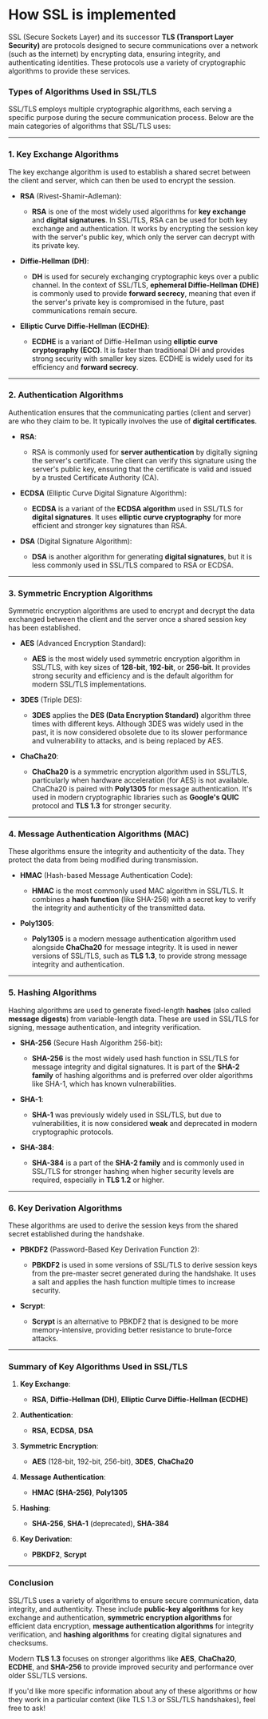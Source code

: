 # How SSL is implemented

SSL (Secure Sockets Layer) and its successor **TLS (Transport Layer Security)** are protocols designed to secure communications over a network (such as the internet) by encrypting data, ensuring integrity, and authenticating identities. These protocols use a variety of cryptographic algorithms to provide these services.

### **Types of Algorithms Used in SSL/TLS**

SSL/TLS employs multiple cryptographic algorithms, each serving a specific purpose during the secure communication process. Below are the main categories of algorithms that SSL/TLS uses:

---

### **1. Key Exchange Algorithms**
The key exchange algorithm is used to establish a shared secret between the client and server, which can then be used to encrypt the session.

- **RSA** (Rivest-Shamir-Adleman):
  - **RSA** is one of the most widely used algorithms for **key exchange** and **digital signatures**. In SSL/TLS, RSA can be used for both key exchange and authentication. It works by encrypting the session key with the server's public key, which only the server can decrypt with its private key.

- **Diffie-Hellman (DH)**:
  - **DH** is used for securely exchanging cryptographic keys over a public channel. In the context of SSL/TLS, **ephemeral Diffie-Hellman (DHE)** is commonly used to provide **forward secrecy**, meaning that even if the server's private key is compromised in the future, past communications remain secure.
  
- **Elliptic Curve Diffie-Hellman (ECDHE)**:
  - **ECDHE** is a variant of Diffie-Hellman using **elliptic curve cryptography (ECC)**. It is faster than traditional DH and provides strong security with smaller key sizes. ECDHE is widely used for its efficiency and **forward secrecy**.

---

### **2. Authentication Algorithms**
Authentication ensures that the communicating parties (client and server) are who they claim to be. It typically involves the use of **digital certificates**.

- **RSA**:
  - RSA is commonly used for **server authentication** by digitally signing the server's certificate. The client can verify this signature using the server's public key, ensuring that the certificate is valid and issued by a trusted Certificate Authority (CA).
  
- **ECDSA** (Elliptic Curve Digital Signature Algorithm):
  - **ECDSA** is a variant of the **ECDSA algorithm** used in SSL/TLS for **digital signatures**. It uses **elliptic curve cryptography** for more efficient and stronger key signatures than RSA.

- **DSA** (Digital Signature Algorithm):
  - **DSA** is another algorithm for generating **digital signatures**, but it is less commonly used in SSL/TLS compared to RSA or ECDSA.

---

### **3. Symmetric Encryption Algorithms**
Symmetric encryption algorithms are used to encrypt and decrypt the data exchanged between the client and the server once a shared session key has been established.

- **AES** (Advanced Encryption Standard):
  - **AES** is the most widely used symmetric encryption algorithm in SSL/TLS, with key sizes of **128-bit**, **192-bit**, or **256-bit**. It provides strong security and efficiency and is the default algorithm for modern SSL/TLS implementations.

- **3DES** (Triple DES):
  - **3DES** applies the **DES (Data Encryption Standard)** algorithm three times with different keys. Although 3DES was widely used in the past, it is now considered obsolete due to its slower performance and vulnerability to attacks, and is being replaced by AES.

- **ChaCha20**:
  - **ChaCha20** is a symmetric encryption algorithm used in SSL/TLS, particularly when hardware acceleration (for AES) is not available. ChaCha20 is paired with **Poly1305** for message authentication. It's used in modern cryptographic libraries such as **Google's QUIC** protocol and **TLS 1.3** for stronger security.

---

### **4. Message Authentication Algorithms (MAC)**
These algorithms ensure the integrity and authenticity of the data. They protect the data from being modified during transmission.

- **HMAC** (Hash-based Message Authentication Code):
  - **HMAC** is the most commonly used MAC algorithm in SSL/TLS. It combines a **hash function** (like SHA-256) with a secret key to verify the integrity and authenticity of the transmitted data.
  
- **Poly1305**:
  - **Poly1305** is a modern message authentication algorithm used alongside **ChaCha20** for message integrity. It is used in newer versions of SSL/TLS, such as **TLS 1.3**, to provide strong message integrity and authentication.

---

### **5. Hashing Algorithms**
Hashing algorithms are used to generate fixed-length **hashes** (also called **message digests**) from variable-length data. These are used in SSL/TLS for signing, message authentication, and integrity verification.

- **SHA-256** (Secure Hash Algorithm 256-bit):
  - **SHA-256** is the most widely used hash function in SSL/TLS for message integrity and digital signatures. It is part of the **SHA-2 family** of hashing algorithms and is preferred over older algorithms like SHA-1, which has known vulnerabilities.
  
- **SHA-1**:
  - **SHA-1** was previously widely used in SSL/TLS, but due to vulnerabilities, it is now considered **weak** and deprecated in modern cryptographic protocols.
  
- **SHA-384**:
  - **SHA-384** is a part of the **SHA-2 family** and is commonly used in SSL/TLS for stronger hashing when higher security levels are required, especially in **TLS 1.2** or higher.

---

### **6. Key Derivation Algorithms**
These algorithms are used to derive the session keys from the shared secret established during the handshake.

- **PBKDF2** (Password-Based Key Derivation Function 2):
  - **PBKDF2** is used in some versions of SSL/TLS to derive session keys from the pre-master secret generated during the handshake. It uses a salt and applies the hash function multiple times to increase security.

- **Scrypt**:
  - **Scrypt** is an alternative to PBKDF2 that is designed to be more memory-intensive, providing better resistance to brute-force attacks.

---

### **Summary of Key Algorithms Used in SSL/TLS**

1. **Key Exchange**:
   - **RSA**, **Diffie-Hellman (DH)**, **Elliptic Curve Diffie-Hellman (ECDHE)**

2. **Authentication**:
   - **RSA**, **ECDSA**, **DSA**

3. **Symmetric Encryption**:
   - **AES** (128-bit, 192-bit, 256-bit), **3DES**, **ChaCha20**

4. **Message Authentication**:
   - **HMAC (SHA-256)**, **Poly1305**

5. **Hashing**:
   - **SHA-256**, **SHA-1** (deprecated), **SHA-384**

6. **Key Derivation**:
   - **PBKDF2**, **Scrypt**

---

### **Conclusion**

SSL/TLS uses a variety of algorithms to ensure secure communication, data integrity, and authenticity. These include **public-key algorithms** for key exchange and authentication, **symmetric encryption algorithms** for efficient data encryption, **message authentication algorithms** for integrity verification, and **hashing algorithms** for creating digital signatures and checksums.

Modern **TLS 1.3** focuses on stronger algorithms like **AES**, **ChaCha20**, **ECDHE**, and **SHA-256** to provide improved security and performance over older SSL/TLS versions.

If you'd like more specific information about any of these algorithms or how they work in a particular context (like TLS 1.3 or SSL/TLS handshakes), feel free to ask!